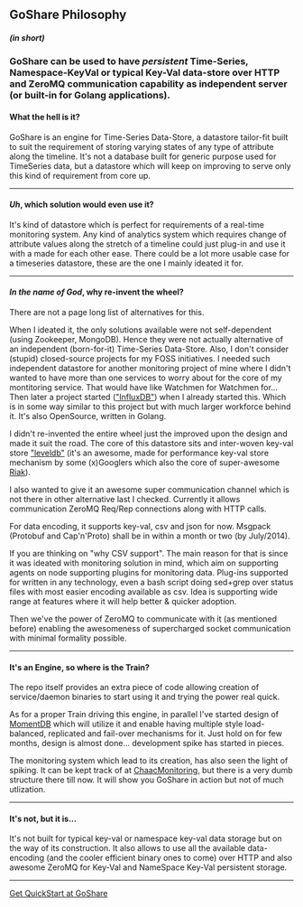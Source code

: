 ## GoShare Philosophy

##### *(in short)*
### GoShare can be used to have *persistent* Time-Series, Namespace-KeyVal or typical Key-Val data-store over HTTP and ZeroMQ communication capability as independent server (or built-in for Golang applications).

#### What the hell is it?
GoShare is an engine for Time-Series Data-Store, a datastore tailor-fit built to suit the requirement of storing varying states of any type of attribute along the timeline.
It's not a database built for generic purpose used for TimeSeries data, but a datastore which will keep on improving to serve only this kind of requirement from core up.

---

#### *Uh*, which solution would even use it?
It's kind of datastore which is perfect for requirements of a real-time monitoring system. Any kind of analytics system which requires change of attribute values along the stretch of a timeline could just plug-in and use it with a made for each other ease.
There could be a lot more usable case for a timeseries datastore, these are the one I mainly ideated it for.

---

#### *In the name of God*, why re-invent the wheel?
There are not a page long list of alternatives for this.

When I ideated it, the only solutions available were not self-dependent (using Zookeeper, MongoDB). Hence they were not actually alternative of an independent (born-for-it) Time-Series Data-Store. Also, I don't consider (stupid) closed-source projects for my FOSS initiatives.
I needed such independent datastore for another monitoring project of mine where I didn't wanted to have more than one services to worry about for the core of my montitoring service. That would have like Watchmen for Watchmen for...
Then later a project started (["InfluxDB"]())  when I already started this. Which is in some way similar to this project but with much larger workforce behind it. It's also OpenSource, written in Golang.

I didn't re-invented the entire wheel just the improved upon the design and made it suit the road. The core of this datastore sits and inter-woven key-val store ["leveldb"]() (it's an awesome, made for performance key-val store mechanism by some (x)Googlers which also the core of super-awesome [Riak]()).

I also wanted to give it an awesome super communication channel which is not there in other alternative last I checked. Currently it allows communication ZeroMQ Req/Rep connections along with HTTP calls.

For data encoding, it supports key-val, csv and json for now. Msgpack (Protobuf and Cap'n'Proto) shall be in within a month or two (by July/2014).

If you are thinking on "why CSV support". The main reason for that is since it was ideated with monitoring solution in mind, which aim on supporting agents on node supporting plugins for monitoring data. Plug-ins supported for written in any technology, even a bash script doing sed+grep over status files with most easier encoding available as csv. Idea is supporting wide range at features where it will help better & quicker adoption.

Then we've the power of ZeroMQ to communicate with it (as mentioned before) enabling the awesomeness of supercharged socket communication with minimal formality possible.

---

#### It's an Engine, so where is the Train?
The repo itself provides an extra piece of code allowing creation of service/daemon binaries to start using it and trying the power real quick.

As for a proper Train driving this engine, in parallel I've started design of [MomentDB]() which will utilize it and enable having multiple style load-balanced, replicated and fail-over mechanisms for it. Just hold on for few months, design is almost done... development spike has started in pieces.

The monitoring system which lead to its creation, has also seen the light of spiking. It can be kept track of at [ChaacMonitoring](), but there is a very dumb structure there till now. It will show you GoShare in action but not of much utlization.

---

#### It's not, but it is...

It's not built for typical key-val or namespace key-val data storage but on the way of its construction. It also allows to use all the available data-encoding (and the cooler efficient binary ones to come) over HTTP and also awesome ZeroMQ for Key-Val and NameSpace Key-Val persistent storage.

---

[Get QuickStart at GoShare]()
